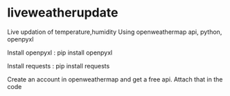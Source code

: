 # liveweatherupdate
 Live updation of temperature,humidity Using openweathermap api, python, openpyxl 

Install openpyxl : pip install openpyxl

Install requests : pip install requests

Create an account in openweathermap and get a free api. Attach that in the code
